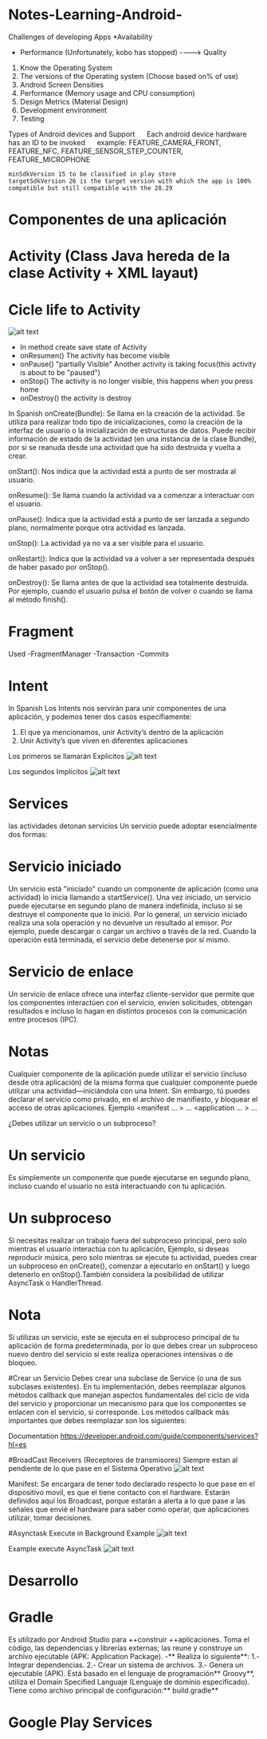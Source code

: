 # Notes-Learning-Android-

Challenges of developing Apps
\*Availability

- Performance (Unfortunately, kobo has stopped)
  ----> Quality

1. Know the Operating System
2. The versions of the Operating system (Choose based on% of use)
3. Android Screen Densities
4. Performance (Memory usage and CPU consumption)
5. Design Metrics (Material Design)
6. Development environment
7. Testing

Types of Android devices and Support
     Each android device hardware has an ID to be invoked
     example: FEATURE_CAMERA_FRONT, FEATURE_NFC, FEATURE_SENSOR_STEP_COUNTER, FEATURE_MICROPHONE

    minSdkVersion 15 to be classified in play store
    targetSdkVersion 26 is the target version with which the app is 100% compatible but still compatible with the 28.29

# Componentes de una aplicación

# Activity (Class Java hereda de la clase Activity + XML layaut)

# Cicle life to Activity

![alt text](cicleLifeActiviy.png)

- In method create save state of Activity
- onResumen() The activity has become visible
- onPause() "partially Visible" Another activity is taking focus(this activity is about to be "paused")
- onStop() The activity is no longer visible, this happens when you press home
- onDestroy() the activity is destroy

In Spanish
onCreate(Bundle): Se llama en la creación de la actividad. Se utiliza para realizar todo tipo de inicializaciones, como la creación de la interfaz de usuario o la inicialización de estructuras de datos. Puede recibir información de estado de la actividad (en una instancia de la clase Bundle), por si se reanuda desde una actividad que ha sido destruida y vuelta a crear.

onStart(): Nos indica que la actividad está a punto de ser mostrada al usuario.

onResume(): Se llama cuando la actividad va a comenzar a interactuar con el usuario.

onPause(): Indica que la actividad está a punto de ser lanzada a segundo plano, normalmente porque otra actividad es lanzada.

onStop(): La actividad ya no va a ser visible para el usuario.

onRestart(): Indica que la actividad va a volver a ser representada después de haber pasado por onStop().

onDestroy(): Se llama antes de que la actividad sea totalmente destruida. Por ejemplo, cuando el usuario pulsa el botón de volver o cuando se llama al método finish().

# Fragment

Used
-FragmentManager
-Transaction
-Commits

# Intent

In Spanish
Los Intents nos servirán para unir componentes de una aplicación, y podemos tener dos casos específiamente:

1. El que ya mencionamos, unir Activity’s dentro de la aplicación
2. Unir Activity’s que viven en diferentes aplicaciones

Los primeros se llamarán Explicitos
![alt text](1caseIntent.jpg)

Los segundos Implícitos
![alt text](2CaseIntent.jpg)

# Services

las actividades detonan servicios
Un servicio puede adoptar esencialmente dos formas:

# Servicio iniciado

Un servicio está "iniciado" cuando un componente de aplicación (como una actividad) lo inicia llamando a startService().
Una vez iniciado, un servicio puede ejecutarse en segundo plano de manera indefinida, incluso si se destruye el componente que lo inició. Por lo general, un servicio iniciado realiza una sola operación y no devuelve un resultado al emisor. Por ejemplo, puede descargar o cargar un archivo a través de la red. Cuando la operación está terminada, el servicio debe detenerse por sí mismo.

# Servicio de enlace

Un servicio de enlace ofrece una interfaz cliente-servidor que permite que los componentes interactúen con el servicio, envíen solicitudes, obtengan resultados e incluso lo hagan en distintos procesos con la comunicación entre procesos (IPC).

# Notas

Cualquier componente de la aplicación puede utilizar el servicio (incluso desde otra aplicación)
de la misma forma que cualquier componente puede utilizar una actividad—iniciándola con una Intent. Sin embargo, tú puedes declarar el servicio como privado, en el archivo de manifiesto, y bloquear el acceso de otras aplicaciones.
Ejemplo
<manifest ... >
...
<application ... >
<service android:name=".ExampleService" />
...
</application>
</manifest>

¿Debes utilizar un servicio o un subproceso?

# Un servicio

Es simplemente un componente que puede ejecutarse en segundo plano, incluso cuando el usuario no está interactuando con tu aplicación.

# Un subproceso

Si necesitas realizar un trabajo fuera del subproceso principal, pero solo mientras el usuario interactúa con tu aplicación, Ejemplo, si deseas reproducir música, pero solo mientras se ejecute tu actividad, puedes crear un subproceso en onCreate(), comenzar a ejecutarlo en onStart() y luego detenerlo en onStop().También considera la posibilidad de utilizar AsyncTask o HandlerThread.

# Nota

Si utilizas un servicio, este se ejecuta en el subproceso principal de tu aplicación de forma predeterminada, por lo que debes crear un subproceso nuevo dentro del servicio si este realiza operaciones intensivas o de bloqueo.

#Crear un Servicio
Debes crear una subclase de Service (o una de sus subclases existentes). En tu implementación, debes reemplazar algunos métodos callback que manejan aspectos fundamentales del ciclo de vida del servicio y proporcionar un mecanismo para que los componentes se enlacen con el servicio, si corresponde. Los métodos callback más importantes que debes reemplazar son los siguientes:

Documentation
https://developer.android.com/guide/components/services?hl=es

#BroadCast Receivers (Receptores de transmisores)
Siempre estan al pendiente de lo que pase en el Sistema Operativo
![alt text](broadcastReciver.png)

Manifest: Se encargara de tener todo declarado respecto lo que pase en el dispositivo movil, es que el tiene contacto con el hardware. Estarán definidos aquí los Broadcast, porque estarán a alerta a lo que pase a las señales que envié el hardware para saber como operar, que aplicaciones utilizar, tomar decisiones.

#Asynctask
Execute in Background
Example
![alt text](Asynctask.png)

Example execute AsyncTask
![alt text](executAsyncTask.png)

# Desarrollo

# Gradle

Es utilizado por Android Studio para ++construir ++aplicaciones.
Toma el código, las dependencias y librerías externas; las reune y construye un archivo ejecutable (APK: Application Package). -** Realiza lo siguiente**:
1.- Integrar dependencias.
2.- Crear un sistema de archivos.
3.- Genera un ejecutable (APK).
Está basado en el lenguaje de programación** Groovy**, utiliza el Domain Specified Languaje (Lenguaje de dominio especificado).
Tiene como archivo principal de configuración:** build.gradle**

# Google Play Services

